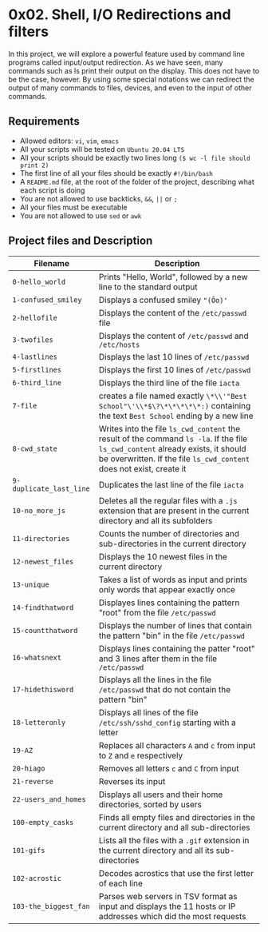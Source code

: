 # 0x02. Shell, I/O Redirections and filters

In this project, we will explore a powerful feature used by command line programs called input/output redirection. As we have seen, many commands such as ls print their output on the display. This does not have to be the case, however. By using some special notations we can redirect the output of many commands to files, devices, and even to the input of other commands.

## Requirements
* Allowed editors: `vi`, `vim`, `emacs`
* All your scripts will be tested on `Ubuntu 20.04 LTS`
* All your scripts should be exactly two lines long `($ wc -l file should print 2)`
* The first line of all your files should be exactly `#!/bin/bash`
* A `README.md` file, at the root of the folder of the project, describing what each script is doing
* You are not allowed to use backticks, `&&`, `||` or `;`
* All your files must be executable
* You are not allowed to use `sed` or `awk`

## Project files and Description

| Filename | Description |
| -------- | ----------- |
| `0-hello_world`      | Prints "Hello, World", followed by a new line to the standard output |
| `1-confused_smiley`      | Displays a confused smiley `"(Ôo)'` |
| `2-hellofile`      | Displays the content of the `/etc/passwd` file |
| `3-twofiles`      | Displays the content of `/etc/passwd` and `/etc/hosts` |
| `4-lastlines`      | Displays the last 10 lines of `/etc/passwd` |
| `5-firstlines`      | Displays the first 10 lines of `/etc/passwd` |
| `6-third_line`      | Displays the third line of the file `iacta` |
| `7-file`      | creates a file named exactly `\*\\'"Best School"\'\\*$\?\*\*\*\*\*:)` containing the text `Best School` ending by a new line |
| `8-cwd_state`     | Writes into the file `ls_cwd_content` the result of the command `ls -la`. If the file `ls_cwd_content` already exists, it should be overwritten. If the file `ls_cwd_content` does not exist, create it |
| `9-duplicate_last_line`      | Duplicates the last line of the file `iacta` |
| `10-no_more_js`      | Deletes all the regular files with a `.js` extension that are present in the current directory and all its subfolders |
| `11-directories`      | Counts the number of directories and sub-directories in the current directory |
| `12-newest_files`      | Displays the 10 newest files in the current directory |
| `13-unique`      | Takes a list of words as input and prints only words that appear exactly once |
| `14-findthatword`      | Displayes lines containing the pattern "root" from the file `/etc/passwd` |
| `15-countthatword`      | Displays the number of lines that contain the pattern "bin" in the file `/etc/passwd` |
| `16-whatsnext`      | Displays lines containing the patter "root" and 3 lines after them in the file `/etc/passwd` |
| `17-hidethisword`      | Displays all the lines in the file `/etc/passwd` that do not contain the pattern "bin" |
| `18-letteronly`      | Displays all lines of the file `/etc/ssh/sshd_config` starting with a letter |
| `19-AZ`      | Replaces all characters `A` and `c` from input to `Z` and `e` respectively |
| `20-hiago`      | Removes all letters `c` and `C` from input |
| `21-reverse`      | Reverses its input |
| `22-users_and_homes`      | Displays all users and their home directories, sorted by users |
| `100-empty_casks`     | Finds all empty files and directories in the current directory and all sub-directories |
| `101-gifs`      | Lists all the files with a `.gif` extension in the current directory and all its sub-directories |
| `102-acrostic`      | Decodes acrostics that use the first letter of each line |
| `103-the_biggest_fan`      | Parses web servers in TSV format as input and displays the 11 hosts or IP addresses which did the most requests |
